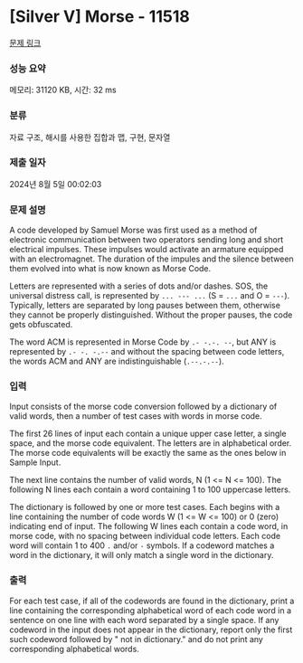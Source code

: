 # [Silver V] Morse - 11518 

[문제 링크](https://www.acmicpc.net/problem/11518) 

### 성능 요약

메모리: 31120 KB, 시간: 32 ms

### 분류

자료 구조, 해시를 사용한 집합과 맵, 구현, 문자열

### 제출 일자

2024년 8월 5일 00:02:03

### 문제 설명

<p>A code developed by Samuel Morse was first used as a method of electronic communication between two operators sending long and short electrical impulses. These impulses would activate an armature equipped with an electromagnet. The duration of the impules and the silence between them evolved into what is now known as Morse Code.</p>

<p>Letters are represented with a series of dots and/or dashes.  SOS, the universal distress call, is represented by <code>... --- ...</code> (S = <code>...</code> and O = <code>---</code>). Typically, letters are separated by long pauses between them, otherwise they cannot be properly distinguished. Without the proper pauses, the code gets obfuscated.</p>

<p>The word ACM is represented in Morse Code by <code>.- -.-. --</code>, but ANY is represented by <code>.- -. -.--</code> and without the spacing between code letters, the words ACM and ANY are indistinguishable (<code>.--.-.--</code>).</p>

### 입력 

 <p>Input consists of the morse code conversion followed by a dictionary of valid words, then a number of test cases with words in morse code.</p>

<p>The first 26 lines of input each contain a unique upper case letter, a single space, and the morse code equivalent. The letters are in alphabetical order. The morse code equivalents will be exactly the same as the ones below in Sample Input.</p>

<p>The next line contains the number of valid words, N (1 <= N <= 100). The following N lines each contain a word containing 1 to 100 uppercase letters.</p>

<p>The dictionary is followed by one or more test cases. Each begins with a line containing the number of code words W (1 <= W <= 100) or 0 (zero) indicating end of input. The following W lines each contain a code word, in morse code, with no spacing between individual code letters. Each code word will contain 1 to 400 <code>.</code> and/or <code>-</code> symbols. If a codeword matches a word in the dictionary, it will only match a single word in the dictionary.</p>

### 출력 

 <p>For each test case, if all of the codewords are found in the dictionary, print a line containing the corresponding alphabetical word of each code word in a sentence on one line with each word separated by a single space. If any codeword in the input does not appear in the dictionary, report only the first such codeword followed by " not in dictionary." and do not print any corresponding alphabetical words.</p>

